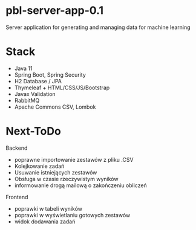 # pbl-server-app-0.1
Server application for generating and managing data for machine learning

# Stack
- Java 11
- Spring Boot, Spring Security
- H2 Database / JPA
- Thymeleaf + HTML/CSS/JS/Bootstrap
- Javax Validation
- RabbitMQ
- Apache Commons CSV, Lombok

# Next-ToDo

Backend
- poprawne importowanie zestawów z pliku .CSV
- Kolejkowanie zadań
- Usuwanie istniejących zestawów
- Obsługa w czasie rzeczywistym wyników 
- informowanie drogą mailową o zakończeniu obliczeń

Frontend
- poprawki w tabeli wyników
- poprawki w wyświetlaniu gotowych zestawów
- widok dodawania zadań
